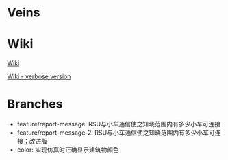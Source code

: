 # Veins

# Wiki

[Wiki](https://github.com/SpereShelde/Veins/wiki)

[Wiki - verbose version](https://blog.zifan.wang/zh)

# Branches

- feature/report-message: RSU与小车通信使之知晓范围内有多少小车可连接
- feature/report-message-2: RSU与小车通信使之知晓范围内有多少小车可连接；改进版
- color: 实现仿真时正确显示建筑物颜色

